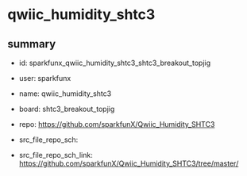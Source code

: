 # qwiic_humidity_shtc3
 
## summary 
* id: sparkfunx_qwiic_humidity_shtc3_shtc3_breakout_topjig
* user: sparkfunx
* name: qwiic_humidity_shtc3
* board: shtc3_breakout_topjig
* repo: https://github.com/sparkfunX/Qwiic_Humidity_SHTC3



* src_file_repo_sch: 
* src_file_repo_sch_link: https://github.com/sparkfunX/Qwiic_Humidity_SHTC3/tree/master/






